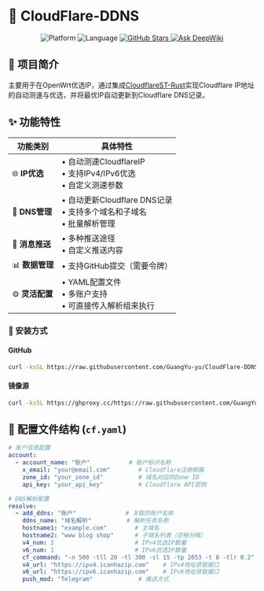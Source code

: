 # 🚀 CloudFlare-DDNS

<p align="center">
  <img src="https://img.shields.io/badge/Platform-OpenWrt%20%7C%20Linux-blue.svg" alt="Platform">
  <img src="https://img.shields.io/badge/Language-Bash%20%7C%20Shell-blue.svg" alt="Language">
  <a href="https://github.com/GuangYu-yu/opw-cloudflare">
    <img src="https://img.shields.io/github/stars/GuangYu-yu/opw-cloudflare?style=social" alt="GitHub Stars">
  </a>
  <a href="https://deepwiki.com/GuangYu-yu/opw-cloudflare">
    <img src="https://deepwiki.com/badge.svg" alt="Ask DeepWiki">
  </a>
</p>

## 📖 项目简介

主要用于在OpenWrt优选IP，通过集成[CloudflareST-Rust](https://github.com/GuangYu-yu/CloudflareST-Rust)实现Cloudflare IP地址的自动测速与优选，并将最优IP自动更新到Cloudflare DNS记录。

## ✨ 功能特性

| 功能类别 | 具体特性 |
|---------|---------|
| 🌐 **IP优选** | • 自动测速CloudflareIP<br>• 支持IPv4/IPv6优选<br>• 自定义测速参数 |
| 🔄 **DNS管理** | • 自动更新Cloudflare DNS记录<br>• 支持多个域名和子域名<br>• 批量解析管理 |
| 📱 **消息推送** | • 多种推送途径<br>• 自定义推送内容 |
| 📊 **数据管理** | • 支持GitHub提交（需要令牌）<br> |
| ⚙️ **灵活配置** | • YAML配置文件<br>• 多账户支持<br>• 可直接传入解析组来执行<br> |

### 🔧 安装方式


#### GitHub
```bash
curl -ksSL https://raw.githubusercontent.com/GuangYu-yu/CloudFlare-DDNS/main/setup/cfopw.sh | bash
```

#### 镜像源
```bash
curl -ksSL https://ghproxy.cc/https://raw.githubusercontent.com/GuangYu-yu/CloudFlare-DDNS/main/setup/cfopw.sh | bash
```

## 📄 配置文件结构 (`cf.yaml`)

```yaml
# 账户信息配置
account:
  - account_name: "账户"           # 账户标识名称
    x_email: "your@email.com"        # Cloudflare注册邮箱
    zone_id: "your_zone_id"          # 域名对应的Zone ID
    api_key: "your_api_key"          # Cloudflare API密钥

# DNS解析配置
resolve:
  - add_ddns: "账户"              # 关联的账户名称
    ddns_name: "域名解析"          # 解析任务名称
    hostname1: "example.com"        # 主域名
    hostname2: "www blog shop"      # 子域名列表（空格分隔）
    v4_num: 2                       # IPv4优选IP数量
    v6_num: 1                       # IPv6优选IP数量
    cf_command: "-n 500 -tll 20 -tl 300 -sl 15 -tp 2053 -t 8 -tlr 0.2"  # 测速参数
    v4_url: "https://ipv4.icanhazip.com"    # IPv4地址获取接口
    v6_url: "https://ipv6.icanhazip.com"    # IPv6地址获取接口
    push_mod: "Telegram"             # 推送方式
```
